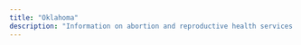 ```yaml
---
title: "Oklahoma"
description: "Information on abortion and reproductive health services."
---
```


